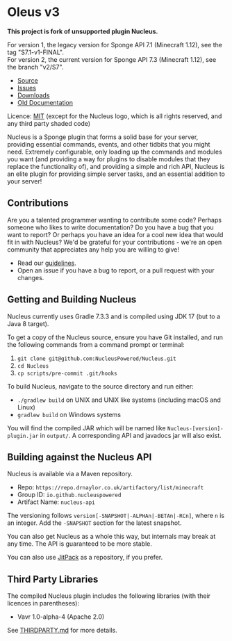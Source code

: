 Oleus v3
====

**This project is fork of unsupported plugin Nucleus.**

For version 1, the legacy version for Sponge API 7.1 (Minecraft 1.12), see the tag "S7.1-v1-FINAL".\
For version 2, the current version for Sponge API 7.3 (Minecraft 1.12), see the branch "v2/S7".

* [Source]
* [Issues]
* [Downloads]
* [Old Documentation]

Licence: [MIT](LICENSE.md) (except for the Nucleus logo, which is all rights reserved, and any third party shaded code)

Nucleus is a Sponge plugin that forms a solid base for your server, providing essential commands, events, and other
tidbits that you might need. Extremely configurable, only loading up the commands and modules you want (and providing a way for
plugins to disable modules that they replace the functionality of), and providing a simple and rich API, Nucleus is an
elite plugin for providing simple server tasks, and an essential addition to your server!

## Contributions

Are you a talented programmer wanting to contribute some code? Perhaps someone who likes to write documentation? Do you 
have a bug that you want to report? Or perhaps you have an idea for a cool new idea that would fit in with Nucleus? We'd
be grateful for your contributions - we're an open community that appreciates any help you are willing to give!

* Read our [guidelines].
* Open an issue if you have a bug to report, or a pull request with your changes.

## Getting and Building Nucleus

Nucleus currently uses Gradle 7.3.3 and is compiled using JDK 17 (but to a Java 8 target). 

To get a copy of the Nucleus source, ensure you have Git installed, and run the following commands from a command prompt
or terminal:

1. `git clone git@github.com:NucleusPowered/Nucleus.git`
2. `cd Nucleus`
3. `cp scripts/pre-commit .git/hooks`

To build Nucleus, navigate to the source directory and run either:

* `./gradlew build` on UNIX and UNIX like systems (including macOS and Linux)
* `gradlew build` on Windows systems

You will find the compiled JAR which will be named like `Nucleus-[version]-plugin.jar` in `output/`. A corresponding API and
javadocs jar will also exist.

## Building against the Nucleus API

Nucleus is available via a Maven repository.

* Repo: `https://repo.drnaylor.co.uk/artifactory/list/minecraft`
* Group ID: `io.github.nucleuspowered`
* Artifact Name: `nucleus-api`

The versioning follows `version[-SNAPSHOT|-ALPHAn|-BETAn|-RCn]`, where `n` is an integer. Add the `-SNAPSHOT` section for the latest snapshot.

You can also get Nucleus as a whole this way, but internals may break at any time. The API is guaranteed to be more stable.

You can also use [JitPack](https://jitpack.io/#NucleusPowered/Nucleus) as a repository, if you prefer.

## Third Party Libraries

The compiled Nucleus plugin includes the following libraries (with their licences in parentheses):

* Vavr 1.0-alpha-4 (Apache 2.0)

See [THIRDPARTY.md](THIRDPARTY.md) for more details.

[Source]: https://github.com/OpalSoPL/Oleus
[Issues]: https://github.com/OpalSoPL/Oleus/issues
[Downloads]: https://github.com/NucleusPowered/Nucleus/releases
[Old Documentation]: http://v2.nucleuspowered.org/docs
[guidelines]: Contributing.md

